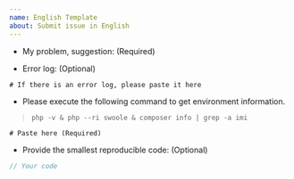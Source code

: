 ```yaml
---
name: English Template
about: Submit issue in English
---
```


* My problem, suggestion: (Required)



* Error log: (Optional)

```log
# If there is an error log, please paste it here

```

* Please execute the following command to get environment information.
> `php -v & php --ri swoole & composer info | grep -a imi`

```
# Paste here (Required)

```

* Provide the smallest reproducible code: (Optional)

```php
// Your code

```

<!-- If you do not submit according to the template, the issue will be closed. -->
